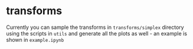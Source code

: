 # transforms

Currently you can sample the transforms in `transforms/simplex` directory using the scripts in `utils` and generate all the plots as well - an example is shown in `example.ipynb` 
